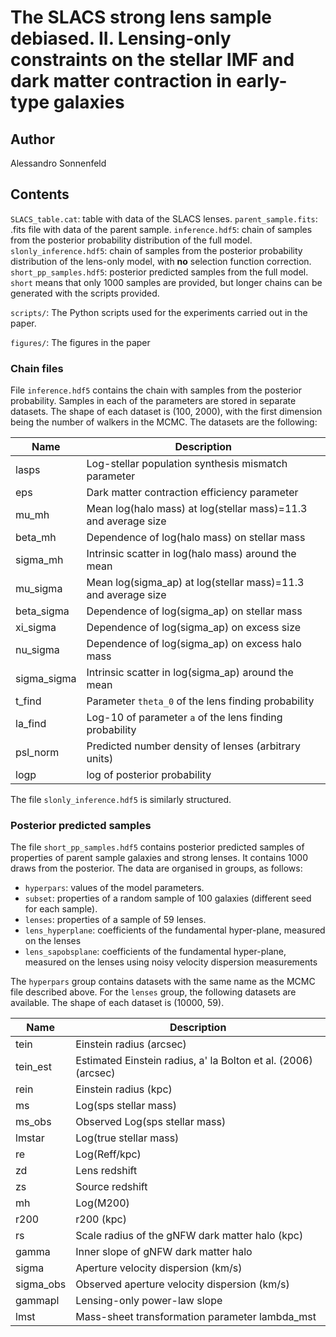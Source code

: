 # The SLACS strong lens sample debiased. II. Lensing-only constraints on the stellar IMF and dark matter contraction in early-type galaxies

## Author

Alessandro Sonnenfeld

## Contents

`SLACS_table.cat`: table with data of the SLACS lenses.
`parent_sample.fits`: .fits file with data of the parent sample.
`inference.hdf5`: chain of samples from the posterior probability distribution of the full model.
`slonly_inference.hdf5`: chain of samples from the posterior probability distribution of the lens-only model, with **no** selection function correction.
`short_pp_samples.hdf5`: posterior predicted samples from the full model. `short` means that only 1000 samples are provided, but longer chains can be generated with the scripts provided.

`scripts/`: The Python scripts used for the experiments carried out in the paper.

`figures/`: The figures in the paper


### Chain files

File `inference.hdf5` contains the chain with samples from the posterior probability. Samples in each of the parameters are stored in separate datasets. The shape of each dataset is (100, 2000), with the first dimension being the number of walkers in the MCMC. The datasets are the following:

| Name | Description |
| ---- | ----------- |
| lasps | Log-stellar population synthesis mismatch parameter |
| eps | Dark matter contraction efficiency parameter |
| mu_mh | Mean log(halo mass) at log(stellar mass)=11.3 and average size |
| beta_mh | Dependence of log(halo mass) on stellar mass |
| sigma_mh | Intrinsic scatter in log(halo mass) around the mean |
| mu_sigma | Mean log(sigma_ap) at log(stellar mass)=11.3 and average size |
| beta_sigma | Dependence of log(sigma_ap) on stellar mass |
| xi_sigma | Dependence of log(sigma_ap) on excess size | 
| nu_sigma | Dependence of log(sigma_ap) on excess halo mass | 
| sigma_sigma | Intrinsic scatter in log(sigma_ap) around the mean |
| t_find | Parameter `theta_0` of the lens finding probability |
| la_find | Log-10 of parameter `a` of the lens finding probability |
| psl_norm | Predicted number density of lenses (arbitrary units) |
| logp | log of posterior probability |

The file `slonly_inference.hdf5` is similarly structured.

### Posterior predicted samples

The file `short_pp_samples.hdf5` contains posterior predicted samples of properties of parent sample galaxies and strong lenses. It contains 1000 draws from the posterior. The data are organised in groups, as follows:

- `hyperpars`: values of the model parameters.
- `subset`: properties of a random sample of 100 galaxies (different seed for each sample).
- `lenses`: properties of a sample of 59 lenses.
- `lens_hyperplane`: coefficients of the fundamental hyper-plane, measured on the lenses
- `lens_sapobsplane`: coefficients of the fundamental hyper-plane, measured on the lenses using noisy velocity dispersion measurements

The `hyperpars` group contains datasets with the same name as the MCMC file described above.
For the `lenses` group, the following datasets are available. The shape of each dataset is (10000, 59).

| Name | Description |
| ---- | ----------- |
| tein | Einstein radius (arcsec) |
| tein_est | Estimated Einstein radius, a' la Bolton et al. (2006) (arcsec) |
| rein | Einstein radius (kpc) |
| ms | Log(sps stellar mass) |
| ms_obs | Observed Log(sps stellar mass) |
| lmstar | Log(true stellar mass) |
| re | Log(Reff/kpc) |
| zd | Lens redshift |
| zs | Source redshift |
| mh | Log(M200) |
| r200 | r200 (kpc) ||
| rs | Scale radius of the gNFW dark matter halo (kpc) |
| gamma | Inner slope of gNFW dark matter halo |
| sigma | Aperture velocity dispersion (km/s) |
| sigma_obs | Observed aperture velocity dispersion (km/s) |
| gammapl | Lensing-only power-law slope |
| lmst | Mass-sheet transformation parameter lambda_mst |

